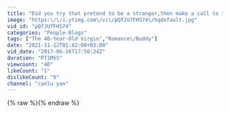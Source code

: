 ```yaml
---
title: "Did you try that pretend to be a stranger,then make a call to the woman who you are falling in love"
image: "https:\/\/i.ytimg.com\/vi\/pQfJU7FHS74\/hqdefault.jpg"
vid_id: "pQfJU7FHS74"
categories: "People-Blogs"
tags: ["The 40-Year-Old Virgin","Romance\/Buddy"]
date: "2021-11-12T01:42:00+03:00"
vid_date: "2017-06-16T17:50:24Z"
duration: "PT1M5S"
viewcount: "40"
likeCount: "1"
dislikeCount: "0"
channel: "canlu yan"
---
```

{% raw %}{% endraw %}
